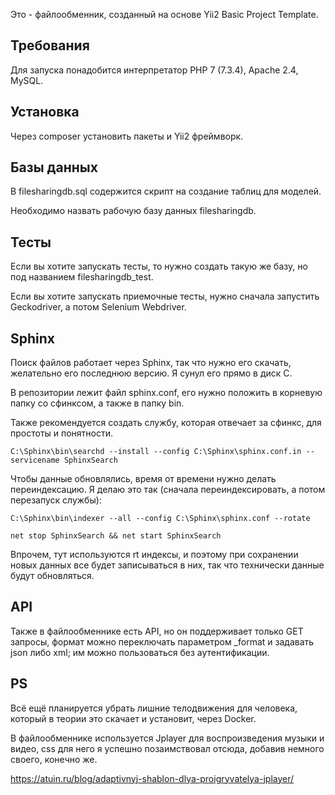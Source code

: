 Это - файлообменник, созданный на основе Yii2 Basic Project Template.

Требования
------------

Для запуска понадобится интерпретатор PHP 7 (7.3.4), Apache 2.4, MySQL.

Установка
------------

Через composer установить пакеты и Yii2 фреймворк.

## Базы данных

В filesharingdb.sql содержится скрипт на создание таблиц для моделей.

Необходимо назвать рабочую базу данных filesharingdb.

## Тесты

Если вы хотите запускать тесты, то нужно создать такую же базу, но под названием filesharingdb_test.

Если вы хотите запускать приемочные тесты, нужно сначала запустить Geckodriver, а потом Selenium Webdriver.

## Sphinx

Поиск файлов работает через Sphinx, так что нужно его скачать, желательно его последнюю версию. Я сунул его прямо в диск C.

В репозитории лежит файл sphinx.conf, его нужно положить в корневую папку со сфинксом, а также в папку bin.

Также рекомендуется создать службу, которая отвечает за сфинкс, для простоты и понятности.

    C:\Sphinx\bin\searchd --install --config C:\Sphinx\sphinx.conf.in --servicename SphinxSearch

Чтобы данные обновлялись, время от времени нужно делать переиндексацию. Я делаю это так (сначала переиндексировать, а потом перезапуск службы):

    C:\Sphinx\bin\indexer --all --config C:\Sphinx\sphinx.conf --rotate

    net stop SphinxSearch && net start SphinxSearch

Впрочем, тут используются rt индексы, и поэтому при сохранении новых данных все будет записываться в них, так что технически данные будут обновляться.

API
------------

Также в файлообменнике есть API, но он поддерживает только GET запросы, формат можно переключать параметром _format и задавать json либо xml; им можно пользоваться без аутентификации.

PS
------------
Всё ещё планируется убрать лишние телодвижения для человека, который в теории это скачает и установит, через Docker.

В файлообменнике используется Jplayer для воспроизведения музыки и видео, css для него я успешно позаимствовал отсюда, добавив немного своего, конечно же.

<a>https://atuin.ru/blog/adaptivnyj-shablon-dlya-proigryvatelya-jplayer/</a>